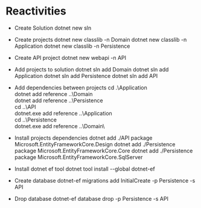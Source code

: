 Reactivities
============

* Create Solution
dotnet new sln

* Create projects
dotnet new classlib -n Domain
dotnet new classlib -n Application
dotnet new classlib -n Persistence

* Create API project
dotnet new webapi -n API

* Add projects to solution
dotnet sln add Domain
dotnet sln add Application
dotnet sln add Persistence
dotnet sln add API


* Add dependencies between projects
cd .\Application\
dotnet add reference ..\Domain\
dotnet add reference ..\Persistence\
cd ..\API\
dotnet.exe add reference ..\Application\
cd ..\Persistence\
dotnet.exe add reference ..\Domain\

* Install projects dependencies
dotnet add ./API package Microsoft.EntityFrameworkCore.Design
dotnet add ./Persistence package Microsoft.EntityFrameworkCore.Core
dotnet add ./Persistence package Microsoft.EntityFrameworkCore.SqlServer

* Install dotnet ef tool
dotnet tool install --global dotnet-ef

* Create database
dotnet-ef migrations add InitialCreate -p Persistence -s API

* Drop database
dotnet-ef database drop -p Persistence -s API